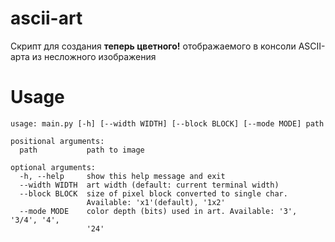 # ascii-art
Скрипт для создания **теперь цветного!** отображаемого в консоли ASCII-арта из несложного изображения

# Usage
```
usage: main.py [-h] [--width WIDTH] [--block BLOCK] [--mode MODE] path

positional arguments:
  path           path to image

optional arguments:
  -h, --help     show this help message and exit
  --width WIDTH  art width (default: current terminal width)
  --block BLOCK  size of pixel block converted to single char.
                 Available: 'x1'(default), '1x2'
  --mode MODE    color depth (bits) used in art. Available: '3', '3/4', '4',
                 '24'
```
